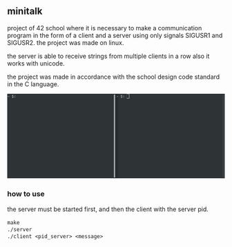 ## minitalk

project of 42 school where it is necessary to make a communication program in the form of a client and a server using only signals SIGUSR1 and SIGUSR2. the project was made on linux.

the server is able to receive strings from multiple clients in a row also it works with unicode.

the project was made in accordance with the school design code standard in the C language.

![](mini.gif)

### how to use
the server must be started first, and then the client with the server pid.
```
make
./server
./client <pid_server> <message>
```
